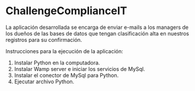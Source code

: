 # ChallengeComplianceIT
La aplicación desarrollada se encarga de enviar e-mails a los managers de los dueños de las bases de datos que tengan clasificación alta en nuestros registros para su confirmación.

Instrucciones para la ejecución de la aplicación:
1)	Instalar Python en la computadora.
2)	Instalar Wamp server e iniciar los servicios de MySql.
3)	Instalar el conector de MySql para Python.
4)  Ejecutar archivo Python.
